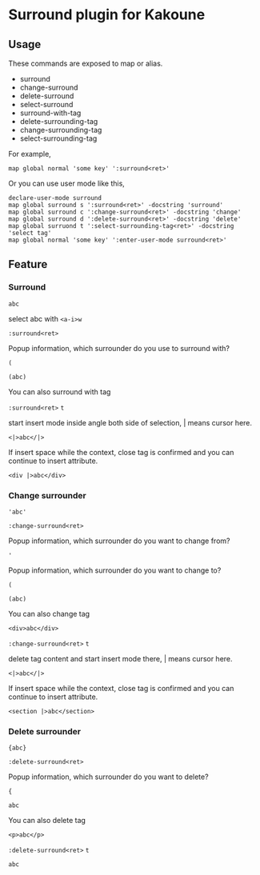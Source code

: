 # Surround plugin for Kakoune

## Usage
These commands are exposed to map or alias.
- surround
- change-surround
- delete-surround
- select-surround
- surround-with-tag
- delete-surrounding-tag
- change-surrounding-tag
- select-surrounding-tag

For example,
```
map global normal 'some key' ':surround<ret>'
```
Or you can use user mode like this,
```
declare-user-mode surround
map global surround s ':surround<ret>' -docstring 'surround'
map global surround c ':change-surround<ret>' -docstring 'change'
map global surround d ':delete-surround<ret>' -docstring 'delete'
map global surruond t ':select-surrounding-tag<ret>' -docstring 'select tag'
map global normal 'some key' ':enter-user-mode surround<ret>'
```

## Feature
### Surround
```
abc
```
select abc with `<a-i>w`

`:surround<ret>`

Popup information, which surrounder do you use to surround with?

`(`
```
(abc)
```
You can also surround with tag

`:surround<ret>` `t`

start insert mode inside angle both side of selection, | means cursor here.
```
<|>abc</|>
```
If insert space while the context, close tag is confirmed and you can continue to insert attribute.
```
<div |>abc</div>
```
### Change surrounder
```
'abc'
```
`:change-surround<ret>`

Popup information, which surrounder do you want to change from?

`'`

Popup information, which surrounder do you want to change to?

`(`
```
(abc)
```
You can also change tag
```
<div>abc</div>
```
`:change-surround<ret>` `t`

delete tag content and start insert mode there, | means cursor here.
```
<|>abc</|>
```
If insert space while the context, close tag is confirmed and you can continue to insert attribute.
```
<section |>abc</section>
```

### Delete surrounder
```
{abc}
```
`:delete-surround<ret>`

Popup information, which surrounder do you want to delete?

`{`
```
abc
```
You can also delete tag
```
<p>abc</p>
```
`:delete-surround<ret>` `t`
```
abc
```
